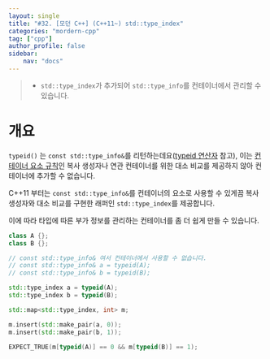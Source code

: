```yaml
---
layout: single
title: "#32. [모던 C++] (C++11~) std::type_index"
categories: "mordern-cpp"
tag: ["cpp"]
author_profile: false
sidebar: 
    nav: "docs"
---
```


> * `std::type_index`가 추가되어 `std::type_info`를 컨테이너에서 관리할 수 있습니다.

# 개요

`typeid()` 는 `const std::type_info&`를 리턴하는데요([typeid 연산자](https://tango1202.github.io/classic-cpp-guide/classic-cpp-guide-operators/#typeid-%EC%97%B0%EC%82%B0%EC%9E%90) 참고), 이는 [컨테이너 요소 규칙](https://tango1202.github.io/classic-cpp-stl/classic-cpp-stl-container/#%EC%BB%A8%ED%85%8C%EC%9D%B4%EB%84%88-%EC%9A%94%EC%86%8C-%EA%B7%9C%EC%B9%99)인 복사 생성자나 연관 컨테이너를 위한 대소 비교를 제공하지 않아 컨테이너에 추가할 수 없습니다.

C++11 부터는 `const std::type_info&`를 컨테이너의 요소로 사용할 수 있게끔 복사 생성자와 대소 비교를 구현한 래퍼인 `std::type_index`를 제공합니다. 

이에 따라 타입에 따른 부가 정보를 관리하는 컨테이너를 좀 더 쉽게 만들 수 있습니다.

```cpp
class A {};
class B {};

// const std::type_info& 여서 컨테이너에서 사용할 수 없습니다.
// const std::type_info& a = typeid(A);
// const std::type_info& b = typeid(B);

std::type_index a = typeid(A);
std::type_index b = typeid(B);

std::map<std::type_index, int> m;

m.insert(std::make_pair(a, 0));
m.insert(std::make_pair(b, 1));

EXPECT_TRUE(m[typeid(A)] == 0 && m[typeid(B)] == 1);
```